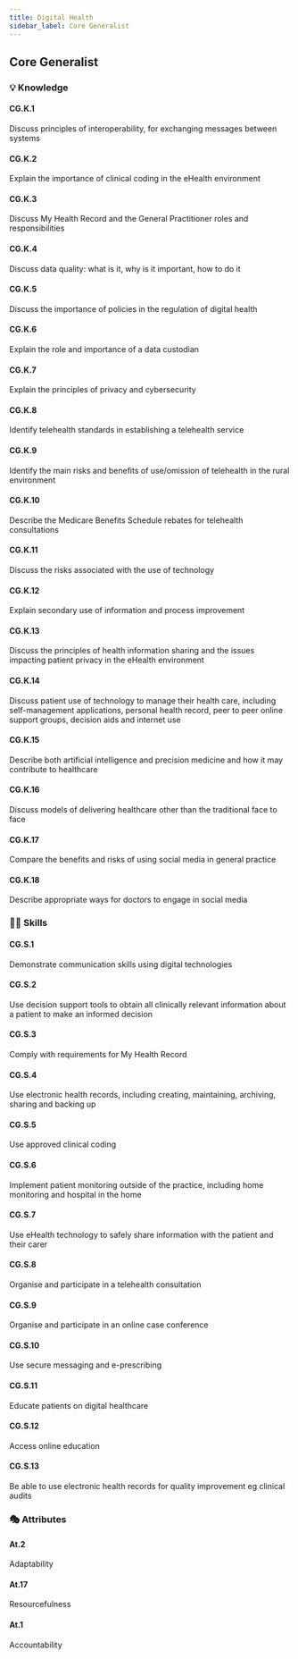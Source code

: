 ```yaml
---
title: Digital Health
sidebar_label: Core Generalist
---
```

## Core Generalist

### 💡 Knowledge

#### CG.K.1

Discuss principles of interoperability, for exchanging messages between systems

#### CG.K.2

Explain the importance of clinical coding in the eHealth environment 

#### CG.K.3

Discuss My Health Record and the General Practitioner roles and responsibilities

#### CG.K.4

Discuss data quality: what is it, why is it important, how to do it

#### CG.K.5

Discuss the importance of policies in the regulation of digital health 

#### CG.K.6

Explain the role and importance of a data custodian

#### CG.K.7

Explain the principles of privacy and cybersecurity

#### CG.K.8

Identify telehealth standards in establishing a telehealth service

#### CG.K.9

Identify the main risks and benefits of use/omission of telehealth in the rural environment

#### CG.K.10

Describe the Medicare Benefits Schedule rebates for telehealth consultations

#### CG.K.11

Discuss the risks associated with the use of technology

#### CG.K.12

Explain secondary use of information and process improvement

#### CG.K.13

Discuss the principles of health information sharing and the issues impacting patient privacy in the eHealth environment 

#### CG.K.14

Discuss patient use of technology to manage their health care, including self-management applications, personal health record, peer to peer online support groups, decision aids and internet use 

#### CG.K.15

Describe both artificial intelligence and precision medicine and how it may contribute to healthcare 

#### CG.K.16

Discuss models of delivering healthcare other than the traditional face to face

#### CG.K.17

Compare the benefits and risks of using social media in general practice

#### CG.K.18

Describe appropriate ways for doctors to engage in social media

### 🤹‍♀️ Skills

#### CG.S.1

Demonstrate communication skills using digital technologies

#### CG.S.2

Use decision support tools to obtain all clinically relevant information about a patient to make an informed decision

#### CG.S.3

Comply with requirements for My Health Record 

#### CG.S.4

Use electronic health records, including creating, maintaining, archiving, sharing and backing up 

#### CG.S.5

Use approved clinical coding

#### CG.S.6

Implement patient monitoring outside of the practice, including home monitoring and hospital in the home

#### CG.S.7

Use eHealth technology to safely share information with the patient and their carer

#### CG.S.8

Organise and participate in a telehealth consultation

#### CG.S.9

Organise and participate in an online case conference 

#### CG.S.10

Use secure messaging and e-prescribing

#### CG.S.11

Educate patients on digital healthcare 

#### CG.S.12

Access online education

#### CG.S.13

Be able to use electronic health records for quality improvement eg clinical audits

### 🎭 Attributes

#### At.2

Adaptability

#### At.17

Resourcefulness

#### At.1

Accountability